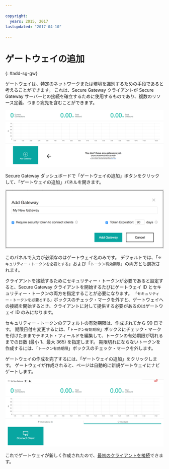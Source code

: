 ```yaml
---

copyright:
  years: 2015, 2017
lastupdated: "2017-04-10"

---
```


# ゲートウェイの追加
{: #add-sg-gw}

ゲートウェイは、特定のネットワークまたは環境を識別するための手段であると考えることができます。  これは、Secure Gateway クライアントが Secure Gateway サーバーとの接続を確立するために使用するものであり、複数のリソース定義、つまり宛先を含むことができます。

![Secure Gateway ダッシュボード](./images/newDashboard.png?raw=true "Secure Gateway ダッシュボード")

Secure Gateway ダッシュボードで「ゲートウェイの追加」ボタンをクリックして、「ゲートウェイの追加」パネルを開きます。

![ゲートウェイの追加](./images/addGateway.png?raw=true "ゲートウェイの追加")

このパネルで入力が必須なのはゲートウェイ名のみです。  デフォルトでは、「`セキュリティー・トークンを必要とする`」および「`トークン有効期限`」の両方とも選択されます。

クライアントを接続するためにセキュリティー・トークンが必要であると設定すると、Secure Gateway クライアントを開始するたびにゲートウェイ ID とセキュリティー・トークンの両方を指定することが必要になります。  `「セキュリティー・トークンを必要とする」`ボックスのチェック・マークを外すと、ゲートウェイへの接続を開始するとき、クライアントに対して提供する必要があるのはゲートウェイ ID のみになります。

セキュリティー・トークンのデフォルトの有効期限は、作成されてから 90 日です。  期限日付を変更するには、「`トークン有効期限`」ボックスにチェック・マークを付けたままでテキスト・フィールドを編集して、トークンの有効期限が切れるまでの日数 (最小 1、最大 365) を指定します。  期限切れにならないトークンを作成するには、「`トークン有効期限`」ボックスのチェック・マークを外します。  

ゲートウェイの作成を完了するには、「ゲートウェイの追加」をクリックします。  ゲートウェイが作成されると、ページは自動的に新規ゲートウェイにナビゲートします。

![新規ゲートウェイ](./images/newGateway.png?raw=true "新規ゲートウェイ")

これでゲートウェイが新しく作成されたので、[最初のクライアントを接続](/docs/services/SecureGateway?topic=securegateway-add-client)できます。
